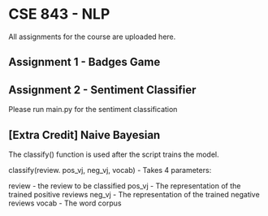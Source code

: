 # CSE 843 - NLP

All assignments for the course are uploaded here.

## Assignment 1 - Badges Game

## Assignment 2 - Sentiment Classifier

Please run main.py for the sentiment classification

## [Extra Credit] Naive Bayesian

The classify() function is used after the script trains the model.

classify(review. pos_vj, neg_vj, vocab) - Takes 4 parameters:

review - the review to be classified
pos_vj - The representation of the trained positive reviews
neg_vj - The representation of the trained negative reviews
vocab - The word corpus
